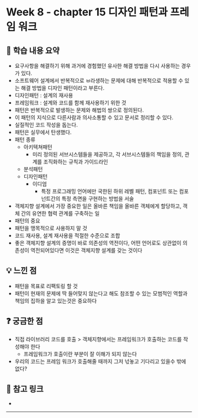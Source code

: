 # Week 8 - chapter 15 디자인 패턴과 프레임 워크

## 📌 학습 내용 요약
- 요구사항을 해결하기 위해 과거에 경험했던 유사한 해결 방법을 다시 사용하는 경우가 있다.
- 소프트웨어 설계에서 반복적으로 ㅂ라생하는 문제에 대해 반복적으로 적용할 수 있는 해결 방법을 디자인 패턴이라고 부른다.
- 디자인패턴 : 설계의 재사용
- 프레임워크 : 설계와 코드를 함께 재사용하기 위한 것
- 패턴은 반복적으로 발생하는 문제와 해법의 쌍으로 정의된다.
- 이 패턴의 지식으로 다른사람과 의사소통할 수 있고 문서로 정리할 수 있다.
- 실질적인 코드 작성을 돕는다.
- 패턴은 실무에서 탄생했다.
- 패턴 종류
  - 아키텍쳐패턴
    - 미리 정의된 서브시스템들을 제공하고, 각 서브시스템들의 책임을 정의, 관계를 조직화하는 규칙과 가이드라인
  - 분석패턴
  - 디자인패턴
    - 이디엄
       - 특정 프로그래밍 언어에만 국한된 하위 레벨 패턴, 컴포넌트 또는 컴포넌트간의 특정 측면을 구현하는 방법을 서술
 - 객체지향 설계에서 가장 중요한 일은 올바른 책임을 올바른 객체에게 할당하고, 객체 간의 유연한 협력 관계를 구축하는 일
 - 패턴의 중요
 - 패턴을 맹목적으로 사용하지 말 것
 - 코드 재사용, 설계 재사용을 적절한 수준으로 조합
 - 좋은 객체지향 설계의 증명이 바로 의존성의 역전이다, 어떤 언어로도 상관없이 의존성이 역전되어있다면 이것은 객체지향 설계를 갖는 것이다
 

## 💡 느낀 점
- 패턴을 목표로 리팩토링 할 것
- 패턴이 현재의 문제에 딱 들어맞지 않는다고 해도 참조할 수 있는 모범적인 역할과 책임의 집하을 알고 있는것은 중요하다

## ❓ 궁금한 점
- 직접 라이브러리 코드를 호출 > 객체지향에서는 프레임워크가 호출하는 코드를 작성해야 한다
  - 프레임워크가 호출이란 부분이 잘 이해가 되지 않는다
- 우리의 코드는 프레임 워크가 호출해줄 때까지 그저 넋놓고 기다리고 있을수 밖에 없다?

## 🔗 참고 링크
- 
****
